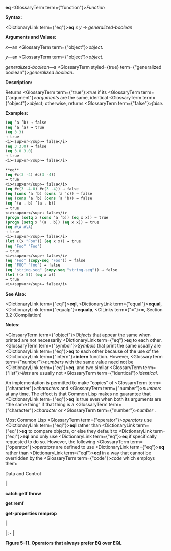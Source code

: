 **eq** <GlossaryTerm  term={"function"}><i>Function</i></GlossaryTerm> 



**Syntax:** 



<DictionaryLink  term={"eq"}><b>eq</b></DictionaryLink> *x y → generalized-boolean* 



**Arguments and Values:** 



*x*—an <GlossaryTerm  term={"object"}><i>object</i></GlossaryTerm>. 



*y*—an <GlossaryTerm  term={"object"}><i>object</i></GlossaryTerm>. 



*generalized-boolean*—a <GlossaryTerm styled={true} term={"generalized boolean"}><i>generalized boolean</i></GlossaryTerm>. 



**Description:** 



Returns <GlossaryTerm  term={"true"}><i>true</i></GlossaryTerm> if its <GlossaryTerm  term={"argument"}><i>arguments</i></GlossaryTerm> are the same, identical <GlossaryTerm  term={"object"}><i>object</i></GlossaryTerm>; otherwise, returns <GlossaryTerm  term={"false"}><i>false</i></GlossaryTerm>. 

**Examples:**
```lisp
(eq ’a ’b) → false 
(eq ’a ’a) → true 
(eq 3 3) 
→ true 
<i><sup>or</sup>→ false</i> 
(eq 3 3.0) → false 
(eq 3.0 3.0) 
→ true 
<i><sup>or</sup>→ false</i> 

**eq** 
(eq #c(3 -4) #c(3 -4)) 
→ true 
<i><sup>or</sup>→ false</i> 
(eq #c(3 -4.0) #c(3 -4)) → false 
(eq (cons ’a ’b) (cons ’a ’c)) → false 
(eq (cons ’a ’b) (cons ’a ’b)) → false 
(eq ’(a . b) ’(a . b)) 
→ true 
<i><sup>or</sup>→ false</i> 
(progn (setq x (cons ’a ’b)) (eq x x)) → true 
(progn (setq x ’(a . b)) (eq x x)) → true 
(eq #\A #\A) 
→ true 
<i><sup>or</sup>→ false</i> 
(let ((x "Foo")) (eq x x)) → true 
(eq "Foo" "Foo") 
→ true 
<i><sup>or</sup>→ false</i> 
(eq "Foo" (copy-seq "Foo")) → false 
(eq "FOO" "foo") → false 
(eq "string-seq" (copy-seq "string-seq")) → false 
(let ((x 5)) (eq x x)) 
→ true 
<i><sup>or</sup>→ false</i> 
```
**See Also:** 



<DictionaryLink  term={"eql"}><b>eql</b></DictionaryLink>, <DictionaryLink  term={"equal"}><b>equal</b></DictionaryLink>, <DictionaryLink  term={"equalp"}><b>equalp</b></DictionaryLink>, <ClLinks  term={"="}><b>=</b></ClLinks>, Section 3.2 (Compilation) 



**Notes:** 



<GlossaryTerm  term={"object"}><i>Objects</i></GlossaryTerm> that appear the same when printed are not necessarily <DictionaryLink  term={"eq"}><b>eq</b></DictionaryLink> to each other. <GlossaryTerm  term={"symbol"}><i>Symbols</i></GlossaryTerm> that print the same usually are <DictionaryLink  term={"eq"}><b>eq</b></DictionaryLink> to each other because of the use of the <DictionaryLink  term={"intern"}><b>intern</b></DictionaryLink> function. However, <GlossaryTerm  term={"number"}><i>numbers</i></GlossaryTerm> with the same value need not be <DictionaryLink  term={"eq"}><b>eq</b></DictionaryLink>, and two similar <GlossaryTerm  term={"list"}><i>lists</i></GlossaryTerm> are usually not <GlossaryTerm  term={"identical"}><i>identical</i></GlossaryTerm>. 



An implementation is permitted to make “copies” of <GlossaryTerm  term={"character"}><i>characters</i></GlossaryTerm> and <GlossaryTerm  term={"number"}><i>numbers</i></GlossaryTerm> at any time. The effect is that Common Lisp makes no guarantee that <DictionaryLink  term={"eq"}><b>eq</b></DictionaryLink> is true even when both its arguments are “the same thing” if that thing is a <GlossaryTerm  term={"character"}><i>character</i></GlossaryTerm> or <GlossaryTerm  term={"number"}><i>number</i></GlossaryTerm> . 



Most Common Lisp <GlossaryTerm  term={"operator"}><i>operators</i></GlossaryTerm> use <DictionaryLink  term={"eql"}><b>eql</b></DictionaryLink> rather than <DictionaryLink  term={"eq"}><b>eq</b></DictionaryLink> to compare objects, or else they default to <DictionaryLink  term={"eql"}><b>eql</b></DictionaryLink> and only use <DictionaryLink  term={"eq"}><b>eq</b></DictionaryLink> if specifically requested to do so. However, the following <GlossaryTerm  term={"operator"}><i>operators</i></GlossaryTerm> are defined to use <DictionaryLink  term={"eq"}><b>eq</b></DictionaryLink> rather than <DictionaryLink  term={"eql"}><b>eql</b></DictionaryLink> in a way that cannot be overridden by the <GlossaryTerm  term={"code"}><i>code</i></GlossaryTerm> which employs them: 



Data and Control 











|<p>**catch getf throw** </p><p>**get remf** </p><p>**get-properties remprop**</p>|

| :- |





**Figure 5–11. Operators that always prefer EQ over EQL** 




